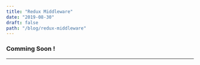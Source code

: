 ```yaml
---
title: "Redux Middleware"
date: "2019-08-30"
draft: false
path: "/blog/redux-middleware"
---
```


### Comming Soon !

---